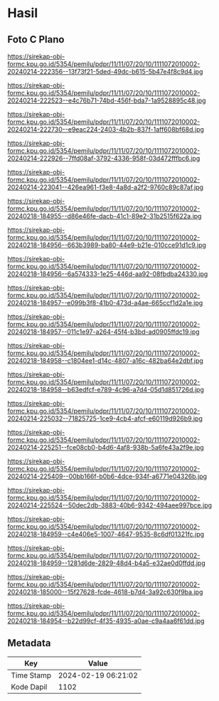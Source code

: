 # Hasil

## Foto C Plano

https://sirekap-obj-formc.kpu.go.id/5354/pemilu/pdpr/11/11/07/20/10/1111072010002-20240214-222356--13f73f21-5ded-49dc-b615-5b47e4f8c9d4.jpg

https://sirekap-obj-formc.kpu.go.id/5354/pemilu/pdpr/11/11/07/20/10/1111072010002-20240214-222523--e4c76b71-74bd-456f-bda7-1a9528895c48.jpg

https://sirekap-obj-formc.kpu.go.id/5354/pemilu/pdpr/11/11/07/20/10/1111072010002-20240214-222730--e9eac224-2403-4b2b-837f-1aff608bf68d.jpg

https://sirekap-obj-formc.kpu.go.id/5354/pemilu/pdpr/11/11/07/20/10/1111072010002-20240214-222926--7ffd08af-3792-4336-958f-03d472fffbc6.jpg

https://sirekap-obj-formc.kpu.go.id/5354/pemilu/pdpr/11/11/07/20/10/1111072010002-20240214-223041--426ea961-f3e8-4a8d-a2f2-9760c89c87af.jpg

https://sirekap-obj-formc.kpu.go.id/5354/pemilu/pdpr/11/11/07/20/10/1111072010002-20240218-184955--d86e46fe-dacb-41c1-89e2-31b2515f622a.jpg

https://sirekap-obj-formc.kpu.go.id/5354/pemilu/pdpr/11/11/07/20/10/1111072010002-20240218-184956--663b3989-ba80-44e9-b21e-010cce91d1c9.jpg

https://sirekap-obj-formc.kpu.go.id/5354/pemilu/pdpr/11/11/07/20/10/1111072010002-20240218-184956--6a574333-1e25-446d-aa92-08fbdba24330.jpg

https://sirekap-obj-formc.kpu.go.id/5354/pemilu/pdpr/11/11/07/20/10/1111072010002-20240218-184957--e099b3f8-41b0-473d-a4ae-665ccf1d2a1e.jpg

https://sirekap-obj-formc.kpu.go.id/5354/pemilu/pdpr/11/11/07/20/10/1111072010002-20240218-184957--011c1e97-a264-45f4-b3bd-ad0905ffdc19.jpg

https://sirekap-obj-formc.kpu.go.id/5354/pemilu/pdpr/11/11/07/20/10/1111072010002-20240218-184958--c1804ee1-d14c-4807-a16c-482ba64e2dbf.jpg

https://sirekap-obj-formc.kpu.go.id/5354/pemilu/pdpr/11/11/07/20/10/1111072010002-20240218-184958--b63edfcf-e789-4c96-a7d4-05d1d851726d.jpg

https://sirekap-obj-formc.kpu.go.id/5354/pemilu/pdpr/11/11/07/20/10/1111072010002-20240214-225032--71825725-1ce9-4cb4-afcf-e60119d926b9.jpg

https://sirekap-obj-formc.kpu.go.id/5354/pemilu/pdpr/11/11/07/20/10/1111072010002-20240214-225251--fce08cb0-b4d6-4af8-938b-5a6fe43a2f9e.jpg

https://sirekap-obj-formc.kpu.go.id/5354/pemilu/pdpr/11/11/07/20/10/1111072010002-20240214-225409--00bb166f-b0b6-4dce-934f-a6771e04326b.jpg

https://sirekap-obj-formc.kpu.go.id/5354/pemilu/pdpr/11/11/07/20/10/1111072010002-20240214-225524--50dec2db-3883-40b6-9342-494aee997bce.jpg

https://sirekap-obj-formc.kpu.go.id/5354/pemilu/pdpr/11/11/07/20/10/1111072010002-20240218-184959--c4e406e5-1007-4647-9535-8c6df01321fc.jpg

https://sirekap-obj-formc.kpu.go.id/5354/pemilu/pdpr/11/11/07/20/10/1111072010002-20240218-184959--1281d6de-2829-48d4-b4a5-e32ae0d0ffdd.jpg

https://sirekap-obj-formc.kpu.go.id/5354/pemilu/pdpr/11/11/07/20/10/1111072010002-20240218-185000--15f27628-fcde-4618-b7d4-3a92c630f9ba.jpg

https://sirekap-obj-formc.kpu.go.id/5354/pemilu/pdpr/11/11/07/20/10/1111072010002-20240218-184954--b22d99cf-4f35-4935-a0ae-c9a4aa6f61dd.jpg


## Metadata

| Key        | Value               |
| ---------- | ------------------- |
| Time Stamp | 2024-02-19 06:21:02 |
| Kode Dapil | 1102                |



